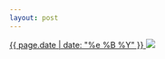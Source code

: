 ```yaml
---
layout: post
---
```


<p>
  <a href="/472">
    <time>{{ page.date | date: "%e %B %Y" }}</time>
    <img src="https://s3.amazonaws.com/life.aaronjgreenberg.com/472.jpg">
  </a>
  
</p>
